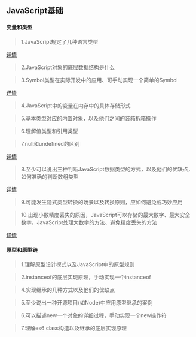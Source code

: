 ## JavaScript基础

#### 变量和类型

> 1.JavaScript规定了几种语言类型

[详情](前端面试准备/JavaScript规定了几种语言类型.md)

> 2.JavaScript对象的底层数据结构是什么

> 3.Symbol类型在实际开发中的应用、可手动实现一个简单的Symbol

[详情](前端面试准备/Symbol类型学习.md)

> 4.JavaScript中的变量在内存中的具体存储形式


> 5.基本类型对应的内置对象，以及他们之间的装箱拆箱操作


> 6.理解值类型和引用类型


> 7.null和undefined的区别

[详情](前端面试准备/null和undefined的区别.md)

> 8.至少可以说出三种判断JavaScript数据类型的方式，以及他们的优缺点，如何准确的判断数组类型

[详情](前端面试准备/判断JavaScript数据类型的方式.md)

> 9.可能发生隐式类型转换的场景以及转换原则，应如何避免或巧妙应用


> 10.出现小数精度丢失的原因，JavaScript可以存储的最大数字、最大安全数字，JavaScript处理大数字的方法、避免精度丢失的方法

[详情](前端面试准备/出现小数精度丢失的原因和解决方案.md)

#### 原型和原型链

> 1.理解原型设计模式以及JavaScript中的原型规则


> 2.instanceof的底层实现原理，手动实现一个instanceof


> 4.实现继承的几种方式以及他们的优缺点


> 5.至少说出一种开源项目(如Node)中应用原型继承的案例


> 6.可以描述new一个对象的详细过程，手动实现一个new操作符


> 7.理解es6 class构造以及继承的底层实现原理
